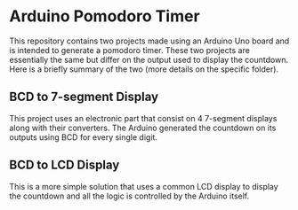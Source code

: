 # Arduino Pomodoro Timer

This repository contains two projects made using an Arduino Uno board and is intended to generate a pomodoro timer. These two projects are essentially the same but differ on the output used to display the countdown. Here is a briefly summary of the two (more details on the specific folder).

## BCD to 7-segment Display

This project uses an electronic part that consist on 4 7-segment displays along with their converters. The Arduino generated the countdown on its outputs using BCD for every single digit.

## BCD to LCD Display

This is a more simple solution that uses a common LCD display to display the countdown and all the logic is controlled by the Arduino itself.